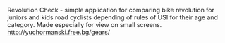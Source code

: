 Revolution Check - simple application for comparing bike revolution for juniors and kids road cyclists depending of rules of USI for their age and category. Made especially for view on small screens.
http://yuchormanski.free.bg/gears/
